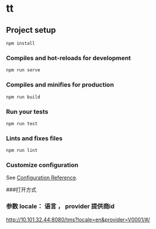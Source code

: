 # tt

## Project setup
```
npm install
```

### Compiles and hot-reloads for development
```
npm run serve
```

### Compiles and minifies for production
```
npm run build
```

### Run your tests
```
npm run test
```

### Lints and fixes files
```
npm run lint
```

### Customize configuration
See [Configuration Reference](https://cli.vuejs.org/config/).

###打开方式
### 参数 locale： 语言 ， provider 提供商id 
http://10.101.32.44:8080/tms?locale=en&provider=V0001/#/
